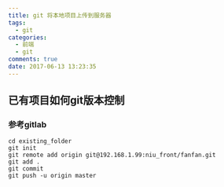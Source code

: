 ```yaml
---
title: git 将本地项目上传到服务器
tags:
  - git
categories:
  - 前端
  - git
comments: true
date: 2017-06-13 13:23:35
---
```



## 已有项目如何git版本控制
### 参考gitlab
````
cd existing_folder
git init
git remote add origin git@192.168.1.99:niu_front/fanfan.git
git add .
git commit
git push -u origin master
````